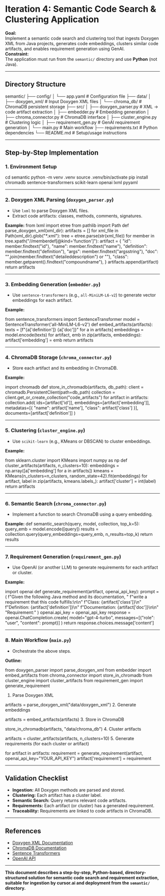 # Iteration 4: Semantic Code Search & Clustering Application

**Goal:**  
Implement a semantic code search and clustering tool that ingests Doxygen XML from Java projects, generates code embeddings, clusters similar code artifacts, and enables requirement generation using GenAI.  
**Constraint:**  
The application must run from the `semantic/` directory and use **Python** (not Java).

---

## Directory Structure

semantic/
├── config/
│ └── app.yaml # Configuration file
├── data/
│ ├── doxygen_xml/ # Input Doxygen XML files
│ └── chroma_db/ # ChromaDB persistent storage
├── src/
│ ├── doxygen_parser.py # XML → code artifact extraction
│ ├── embedder.py # Embedding generation
│ ├── chroma_connector.py # ChromaDB interface
│ ├── cluster_engine.py # Clustering logic
│ ├── requirement_gen.py # GenAI requirement generation
│ └── main.py # Main workflow
├── requirements.txt # Python dependencies
└── README.md # Setup/usage instructions



---

## Step-by-Step Implementation

### 1. Environment Setup

cd semantic
python -m venv .venv
source .venv/bin/activate
pip install chromadb sentence-transformers scikit-learn openai lxml pyyaml



---

### 2. Doxygen XML Parsing (`doxygen_parser.py`)

- Use `lxml` to parse Doxygen XML files.
- Extract code artifacts: classes, methods, comments, signatures.

**Example:**
from lxml import etree
from pathlib import Path
def parse_doxygen_xml(xml_dir):
artifacts = []
for xml_file in Path(xml_dir).glob("*.xml"):
tree = etree.parse(str(xml_file))
for member in tree.xpath("//memberdef[@kind='function']"):
artifact = {
"id": member.findtext("id"),
"name": member.findtext("name"),
"definition": member.findtext("definition"),
"args": member.findtext("argsstring"),
"doc": "".join(member.findtext("detaileddescription") or ""),
"class": member.getparent().findtext("compoundname"),
}
artifacts.append(artifact)
return artifacts


---

### 3. Embedding Generation (`embedder.py`)

- Use `sentence-transformers` (e.g., `all-MiniLM-L6-v2`) to generate vector embeddings for each artifact.

**Example:**

from sentence_transformers import SentenceTransformer
model = SentenceTransformer('all-MiniLM-L6-v2')
def embed_artifacts(artifacts):
texts = [f"{a['definition']} {a['doc']}" for a in artifacts]
embeddings = model.encode(texts)
for artifact, emb in zip(artifacts, embeddings):
artifact['embedding'] = emb
return artifacts


---

### 4. ChromaDB Storage (`chroma_connector.py`)

- Store each artifact and its embedding in ChromaDB.

**Example:**

import chromadb
def store_in_chromadb(artifacts, db_path):
client = chromadb.PersistentClient(path=db_path)
collection = client.get_or_create_collection("code_artifacts")
for artifact in artifacts:
collection.add(
ids=[artifact['id']],
embeddings=[artifact['embedding']],
metadatas=[{
"name": artifact['name'],
"class": artifact['class']
}],
documents=[artifact['definition']]
)


---

### 5. Clustering (`cluster_engine.py`)

- Use `scikit-learn` (e.g., KMeans or DBSCAN) to cluster embeddings.

**Example:**

from sklearn.cluster import KMeans
import numpy as np
def cluster_artifacts(artifacts, n_clusters=10):
embeddings = np.array([a['embedding'] for a in artifacts])
kmeans = KMeans(n_clusters=n_clusters, random_state=42).fit(embeddings)
for artifact, label in zip(artifacts, kmeans.labels_):
artifact['cluster'] = int(label)
return artifacts


---

### 6. Semantic Search (`chroma_connector.py`)

- Implement a function to search ChromaDB using a query embedding.

**Example:**
def semantic_search(query, model, collection, top_k=5):
query_emb = model.encode([query])
results = collection.query(query_embeddings=query_emb, n_results=top_k)
return results


---

### 7. Requirement Generation (`requirement_gen.py`)

- Use OpenAI (or another LLM) to generate requirements for each artifact or cluster.

**Example:**

import openai
def generate_requirement(artifact, openai_api_key):
prompt = (
f"Given the following Java method and its documentation, "
f"write a requirement that this code fulfills:\n\n"
f"Class: {artifact['class']}\n"
f"Definition: {artifact['definition']}\n"
f"Documentation: {artifact['doc']}\n\n"
"Requirement:"
)
openai.api_key = openai_api_key
response = openai.ChatCompletion.create(
model="gpt-4-turbo",
messages=[{"role": "user", "content": prompt}]
)
return response.choices.message['content']


---

### 8. Main Workflow (`main.py`)

- Orchestrate the above steps.

**Outline:**

from doxygen_parser import parse_doxygen_xml
from embedder import embed_artifacts
from chroma_connector import store_in_chromadb
from cluster_engine import cluster_artifacts
from requirement_gen import generate_requirement
1. Parse Doxygen XML

artifacts = parse_doxygen_xml("data/doxygen_xml")
2. Generate embeddings

artifacts = embed_artifacts(artifacts)
3. Store in ChromaDB

store_in_chromadb(artifacts, "data/chroma_db")
4. Cluster artifacts

artifacts = cluster_artifacts(artifacts, n_clusters=10)
5. Generate requirements (for each cluster or artifact)

for artifact in artifacts:
requirement = generate_requirement(artifact, openai_api_key="YOUR_API_KEY")
artifact['requirement'] = requirement


---

## Validation Checklist

- **Ingestion:** All Doxygen methods are parsed and stored.
- **Clustering:** Each artifact has a cluster label.
- **Semantic Search:** Query returns relevant code artifacts.
- **Requirements:** Each artifact (or cluster) has a generated requirement.
- **Traceability:** Requirements are linked to code artifacts in ChromaDB.

---

## References

- [Doxygen XML Documentation](https://www.doxygen.nl/manual/output.html#xmloutput)
- [ChromaDB Documentation](https://docs.trychroma.com/)
- [Sentence Transformers](https://www.sbert.net/)
- [OpenAI API](https://platform.openai.com/docs/)

---

**This document describes a step-by-step, Python-based, directory-structured solution for semantic code search and requirement extraction, suitable for ingestion by cursor.ai and deployment from the `semantic/` directory.**

